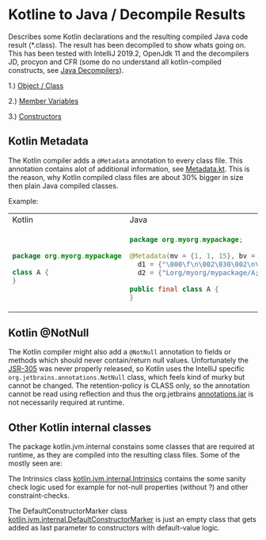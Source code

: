 # Kotline to Java / Decompile Results
Describes some Kotlin declarations and the resulting compiled Java code result (*.class). The result has been decompiled to show whats going on. This has been tested with IntelliJ 2019.2, OpenJdk 11 and the decompilers JD, procyon and CFR (some do no understand all kotlin-compiled constructs, see [Java Decompilers](http://www.javadecompilers.com/)).

1.) [Object / Class](01-object-class.md)

2.) [Member Variables](02-member-variables.md)

3.) [Constructors](03-constructors.md)

## Kotlin Metadata
The Kotlin compiler adds a ``@Metadata`` annotation to every class file. This annotation contains alot of additional information, see [Metadata.kt](https://github.com/JetBrains/kotlin/blob/master/libraries/stdlib/jvm/runtime/kotlin/Metadata.kt). This is the reason, why Kotlin compiled class files are about 30% bigger in size then plain Java compiled classes.

Example:

<table>
<tr><td>Kotlin</td><td>Java</td></tr>
<tr><td>

```kotlin
package org.myorg.mypackage

class A {
}
```

</td><td>

```java
package org.myorg.mypackage;

@Metadata(mv = {1, 1, 15}, bv = {1, 0, 3}, k = 1,
  d1 = {"\000\f\n\002\030\002\n\002\020\000\n\002\b\002\030\0002\0020\001B\005�\006\002\020\002�\006\003"},
  d2 = {"Lorg/myorg/mypackage/A;", "", "()V", "myproject-name"})

public final class A {
}
```

</td></tr>
</table>


## Kotlin @NotNull
The Kotlin compiler might also add a ``@NotNull`` annotation to fields or methods which should never contain/return null values. Unfortunately the [JSR-305](https://jcp.org/en/jsr/detail?id=305) was never properly released, so Kotlin uses the IntelliJ specific ``org.jetbrains.annotations.NotNull`` class, which feels kind of murky but cannot be changed. The retention-policy is CLASS only, so the annotation cannot be read using reflection and thus the org.jetbrains [annotations.jar](https://search.maven.org/search?q=g:org.jetbrains%20AND%20a:annotations&core=gav) is not necessarily required at runtime.

## Other Kotlin internal classes
The package kotlin.jvm.internal constains some classes that are required at runtime, as they are compiled into the resulting
class files. Some of the mostly seen are:

The Intrinsics class [kotlin.jvm.internal.Intrinsics](https://github.com/JetBrains/kotlin/blob/master/libraries/stdlib/jvm/runtime/kotlin/jvm/internal/Intrinsics.java) contains the some sanity check logic used for example for not-null properties (without ?) and other constraint-checks.

The DefaultConstructorMarker class [kotlin.jvm.internal.DefaultConstructorMarker](https://github.com/JetBrains/kotlin/blob/master/libraries/stdlib/jvm/runtime/kotlin/jvm/internal/DefaultConstructorMarker.java) is just an empty class that gets added as last parameter to constructors with default-value logic.


